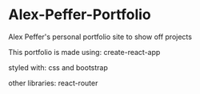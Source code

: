 # Alex-Peffer-Portfolio
Alex Peffer's personal portfolio site to show off projects

This portfolio is made using:
create-react-app

styled with: css and bootstrap

other libraries:
react-router
